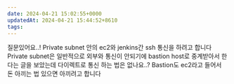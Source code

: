```yaml
---
date: 2024-04-21 15:02:55+0000
updatedAt: 2024-04-21 15:44:52+8610
tags: 
---
```

질문있어요..!
Private subnet 안의 ec2와 jenkins간 ssh 통신을 하려고 합니다
Private subnet은 일반적으로 외부와 통신이 안되기에 bastion host로 중계받아서 한다는 글을 보았는데 다이렉트로 통신 하는 법은 없나요..?
Bastion도 ec2라고 들어서 돈 아끼는 법 있으면 아끼려고 합니다